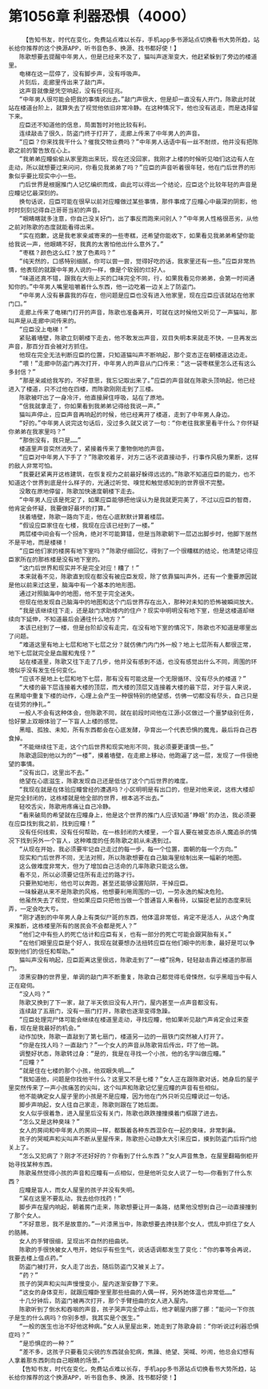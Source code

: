 # 第1056章 利器恐惧（4000）
        【告知书友，时代在变化，免费站点难以长存，手机app多书源站点切换看书大势所趋，站长给你推荐的这个换源APP，听书音色多、换源、找书都好使！】
       陈歌想要去提醒中年男人，但是已经来不及了，猫叫声逐渐变大，他赶紧躲到了旁边的楼道里。
       电梯在这一层停了，没有脚步声，没有呼吸声。
       片刻后，走廊里传出来了敲门声。
       这声音就像是凭空响起，没有任何征兆。
       “中年男人很可能会把我的事情说出去。”敲门声很大，但是却一直没有人开门，陈歌此时就站在楼道台阶上，就算失去了视觉他依旧非常冷静。在这种情况下，他也没有逃走，而是选择留下来。
       应臣还不知道他的信息，局面暂时对他比较有利。
       连续敲击了很久，防盗门终于打开了，走廊上传来了中年男人的声音。
       “应臣？你来找我干什么？催我交物业费吗？”中年男人话语中有一丝不耐烦，他并没有把陈歌之前的警告放在心上。
       “我弟弟应瞳偷偷从家里跑出来玩，现在还没回家，我刚才上楼的时候听见咱们这边有人在走动，所以就想要过来问问，你看见我弟弟了吗？”应臣的声音听着很年轻，他在门后世界的形象似乎要比现实中小一些。
       门后世界是根据推门人记忆编织而成，由此可以得出一个结论，应臣这个比较年轻的声音是应瞳记忆最深刻的。
       换句话说，应臣可能在很早以前对应瞳做过某些事情，那件事成了应瞳心中最深的阴影，他时时刻刻记得自己哥哥当初的声音。
       “眼睛瞎就多注意，你自己没关好门，出了事反而跑来问别人？”中年男人性格很恶劣，从他之前对陈歌的态度就能看得出来。
       “实在抱歉，这是我老家亲戚寄来的一些枣糕，还希望你能收下，如果看见我弟弟希望你能给我说一声，他眼睛不好，我真的太害怕他出什么意外了。”
       “枣糕？颜色这么红？放了色素吗？”
       “纯天然的，口感特别细腻，你可以尝一尝，觉得好吃的话，我家里还有一些。”应臣非常热情，他表现的就跟中年男人说的一样，像是个软弱的烂好人。
       “味道还真不错，跟我在大街上买的口味完全不同，行，如果我看见你弟弟，会第一时间通知你的。”中年男人嘴里咀嚼着什么东西，他一边吃着一边关上了防盗门。
       “中年男人没有暴露我的存在，但问题是应臣也没有进入他家里，现在应臣应该就站在他家门口。”
       走廊上传来了电梯门打开的声音，陈歌也准备离开，可就在这时候他又听见了一声猫叫，那叫声是从走廊中间传来的。
       “应臣没上电梯！”
       紧贴着墙壁，陈歌立刻朝楼下走去，他不敢发出声音，双目失明本来就走不快，一旦再发出声音，那百分百会被对方抓住。
       他现在完全无法判断应臣的位置，只知道猫叫声不断响起，那个变态正在朝楼道这边走。
       “喂！”走廊中防盗门再次打开，中年男人的声音从门口传来：“这一袋枣糕里怎么还有这么多封信？”
       “那是亲戚给我写的，不好意思，我忘记取出来了。”应臣的声音就在陈歌头顶响起，他已经进入了楼道，只不过他在四楼，而陈歌刚刚走到了三楼。
       陈歌被吓出了一身冷汗，他直接屏住呼吸，站在了原地。
       “信我就拿走了，你如果看到我弟弟记得给我说一声。”
       猫叫声停止，应臣声音再响起的时候，他已经离开了楼道，走到了中年男人身边。
       “好的。”中年男人说完这句话后，没过多久就又说了一句：“你老往我家里看干什么？你怀疑你弟弟在我家里吗？”
       “那倒没有，我只是……”
       楼道里声音突然消失了，紧接着传来了重物倒地的声音。
       “应臣对中年男人下手了？”陈歌咬着牙，对方二话不说直接动手，行事作风极为果断，这样的敌人非常可怕。
       “我要赶紧离开这栋建筑，在恢复视力之前最好躲得远远的。”陈歌不知道应臣的能力，也不知道这个世界到底是什么样子的，光通过听觉、嗅觉和触觉感知到的世界很不完整。
       没敢在原地停留，陈歌加快速度朝楼下走去。
       “中年男人应该是死定了，如果应臣能够把他误认为是我就更完美了，不过以应臣的智商，他肯定会怀疑，我要做好最坏的打算。”
       扶着墙壁，陈歌一路向下走，他在心底默默计算着楼层。
       “假设应臣家住在七楼，我现在应该已经到了一楼。”
       两层楼中间会有一个拐角，绝对不可能算错，但是当陈歌朝下一层迈出脚步时，他脚下居然不是平地，而是楼梯！
       “应臣他们家的楼房有地下室吗？”陈歌仔细回忆，得到了一个很糟糕的结论，他清楚记得应臣家所在的那栋楼是没有地下室的。
       “这门后世界和现实并不是完全对应！糟了！”
       本来就看不见，陈歌直到现在都没有被应臣发现，除了依靠猫叫声外，还有一个重要原因就是他以前来过这里，脑海中有一个基本的地形图。
       通过对照脑海中的地图，他不至于完全迷失。
       但现在他发现自己脑海中的地图和这个门后世界存在出入，那种对未知的恐怖被瞬间放大。
       “我是该继续往下走，还是敲门求助楼内的住户？现实中明明没有地下室，但是这楼道却继续向下延伸，不知道最后会通往什么地方？”
       本该已经到了一楼，但是台阶却没有走完，在没有地下室的情况下，陈歌也不知道是哪里出了问题。
       “难道这里有地上七层和地下七层之分？就仿佛门内门外一般？地上七层所有人都很正常，地下七层就完全是血腥和鬼怪？”
       站在楼道里，陈歌又往下走了几步，他并没有感到不适，也没有感觉出什么不同，周围的环境似乎没有发生任何变化。
       “应该不是地上七层和地下七层，那有没有可能这是一个无限循环、没有尽头的楼道？”
       “大楼的最下层连接着大楼的顶层，而大楼的顶层又连接着大楼的最下层，对于盲人来说，在黑暗中重复下楼的动作，心理上会产生一种很特别的绝望感，仿佛一切都没有尽头，自己只是在徒劳的挣扎。”
       一般人不会有这种体会，但陈歌不同，就在前段时间他在江源小区做过一个噩梦级别任务，恰好蒙上双眼体验了一下盲人上楼的感觉。
       黑暗、孤独、未知，所有东西都会在心底发酵，孕育出一个代表恐惧的魔鬼，最后将自己吞食掉。
       “不能继续往下走，这个门后世界和现实地形不同，我必须要更谨慎一些。”
       陈歌退回到他以为的“一楼”，摸着墙壁，在走廊上移动，他跑遍了这一层，发现了一件很绝望的事情。
       “没有出口，这里出不去。”
       绝望在心底滋生，陈歌发现自己还是低估了这个门后世界的难度。
       “我现在就是在体验应瞳曾经的遭遇吗？小区明明是有出口的，但是对他来说，这栋大楼却是完全封闭的，这栋楼就是他全部的世界，根本逃不出去。”
       轻咬舌尖，陈歌用疼痛让自己冷静。
       “看来破局的希望就在应瞳身上，他是这个世界的推门人应该知道‘睁眼’的办法，我必须要在应臣找到我之前，找到应瞳！”
       没有任何线索，没有任何帮助，在一栋封闭的大楼里，一个盲人要在被变态杀人魔追杀的情况下找到另外一个盲人，这种难度的任务陈歌之前从未遇到过。
       “从现在开始，我必须要牢记自己走过的每一步，每一个位置，面朝的每一个方向。”
       现实和门后世界不同，无法对照，所以陈歌想要在自己脑海里绘制出来一幅新的地图。
       这么做难度非常大，但为了增加自己活命的几率陈歌只能这么做。
       看不见，所以必须要记住所有走过的路才行。
       只要熟知地形，他也可以奔跑，甚至还能够设置陷阱，干掉应臣。
       一味躲避从来不是陈歌的风格，他想要利用周围的一切，一劳永逸的解决危险。
       他虽然失去了视觉，但如果应臣只把他当做一个普通盲人来看待，以猫捉老鼠的态度来玩弄，一定会吃大亏。
       “刚才遇到的中年男人身上有类似尸斑的东西，他体温非常低，肯定不是活人，从这个角度来推断，这栋楼里所有的居民会不会都是死人？”
       “他们之中有些人的死亡估计和应臣有关，也有一部分的死亡可能会跟冥胎有关。”
       “在他们眼里应臣是个好人，我现在就要想办法扭转应臣在他们眼中的形象，最好是可以争取到他们的信任和帮助。”
       猫叫声没有响起，应臣距离这里很远，陈歌走到了“一楼”拐角，轻轻敲击靠近楼道的那扇门。
       漆黑安静的世界里，单调的敲门声不断重复，陈歌自己都觉得毛骨悚然，似乎黑暗当中有人正在窥伺。
       “没人吗？”
       陈歌又换到了下一家，敲了半天依旧没有人开门，屋内甚至一点声音都没有。
       连续敲了五扇门，没有一扇门打开，陈歌也逐渐变得急躁。
       “应臣处理完尸体可能会继续在楼道里走动，寻找应瞳，他如果听见敲门声肯定会过来查看，现在是我最好的机会。”
       动作加快，陈歌一直敲到了第七扇门，楼道另一边的一扇铁门突然被人打开了。
       “你是在找人吗？一直敲门？”一个女人的声音从陈歌背后传出，吓了他一跳。
       调整好状态，陈歌转过身：“是的，我是在寻找一个小孩，他的名字叫做应瞳。”
       “应瞳？”
       “就是住在七楼的那个小孩，他双眼失明……”
       “我知道他，问题是你找他干什么？这里又不是七楼？”女人正在跟陈歌对话，她身后的屋子里突然传来了一声小孩痛苦的尖叫，这个叫声和陈歌记忆里应瞳的声音有些相似。
       他不能确定女人屋子里的小孩是不是应瞳，因为他在门外只听见应瞳说过一句话。
       脚步声响起，女人往自己家走，陈歌则跟在了她后面。
       女人似乎很着急，进入屋里后没有关门，陈歌也跌跌撞撞摸着门框跟了进去。
       “怎么又是这种臭味？”
       女人的房间和中年男人的房间一样，都飘着各种东西混杂在一起的臭味，非常刺鼻。
       孩子的哭喊声和尖叫声不断从里屋传来，陈歌担心动静太大引来应臣，摸到防盗门后将门给关上了。
       “怎么又犯病了？刚才不还好好的？你看到了什么东西？”女人声音焦急，在屋里翻箱倒柜开始寻找某种东西。
       陈歌虽然觉得小孩的声音和应瞳有一点相似，但是他听见女人说了一句——你看到了什么东西？
       应瞳是盲人，而女人屋里的孩子并没有失明。
       “呆在这里不要乱动，我去给你找药！”
       脚步声在屋内响起，朝着房门走来，陈歌想要让开一条路，结果他没想到自己一动直接撞到了那个女人。
       “不好意思，我不是故意的。”一片漆黑当中，陈歌想要去搀扶那个女人，慌乱中抓住了女人的胳膊。
       女人的手臂很细，呈现出不自然的扭曲状。
       陈歌的手很快被女人甩开，她似乎有些生气，说话语调都发生了变化：“你的事等会再说，我要去楼上借点药。”
       防盗门被打开，女人走了出去，随后防盗门又被关上了。
       “药？”
       孩子的哭声和尖叫声慢慢变小，屋内逐渐安静了下来。
       “这女的身体变形，就跟应瞳卧室里那些扭曲的人偶一样，另外她体温也非常低……”
       十几分钟后，防盗门被再次打开，那个手臂扭曲的女人进入屋内。
       陈歌听到了倒水和吞咽的声音，孩子哭声完全停止后，他才朝屋内挪了挪：“能问一下你孩子是生的什么病吗？你别多想，我其实是个医生。”
       “一般的医生也治不好他这种病。”女人从里屋出来，她走到了陈歌身前：“你听说过利器恐惧症吗？”
       “是恐惧症的一种？”
       “差不多，这孩子只要看见尖锐的东西就会犯病，焦躁、绝望、哭喊、吵闹，他总会幻想有人拿着那东西刺向自己眼睛的场景。”
       【告知书友，时代在变化，免费站点难以长存，手机app多书源站点切换看书大势所趋，站长给你推荐的这个换源APP，听书音色多、换源、找书都好使！】